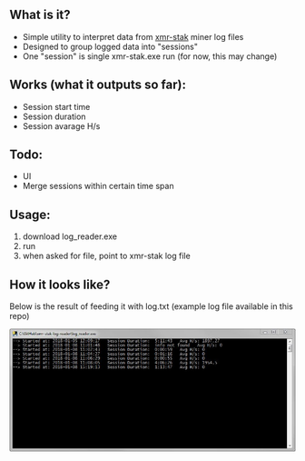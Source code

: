 ## What is it?
- Simple utility to interpret data from [xmr-stak](https://github.com/fireice-uk/xmr-stak) miner log files
- Designed to group logged data into "sessions"
- One "session" is single xmr-stak.exe run (for now, this may change)

## Works (what it outputs so far):
- Session start time
- Session duration
- Session avarage H/s

## Todo:
- UI
- Merge sessions within certain time span

## Usage:
1. download log_reader.exe
2. run
3. when asked for file, point to xmr-stak log file


## How it looks like?
Below is the result of feeding it with log.txt (example log file available in this repo)

![](screenshot.JPG)
